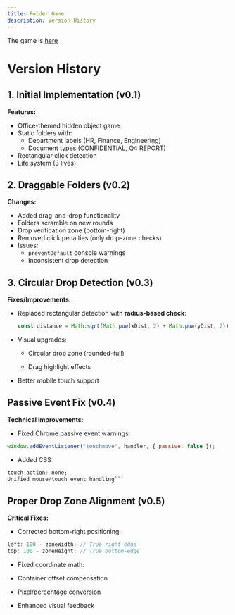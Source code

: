 ```yaml
---
title: Folder Game
description: Version History
---
```


The game is [here](/folder)

# Version History

## 1. Initial Implementation (v0.1)

**Features:**

- Office-themed hidden object game
- Static folders with:
  - Department labels (HR, Finance, Engineering)
  - Document types (CONFIDENTIAL, Q4 REPORT)
- Rectangular click detection
- Life system (3 lives)

## 2. Draggable Folders (v0.2)

**Changes:**

- Added drag-and-drop functionality
- Folders scramble on new rounds
- Drop verification zone (bottom-right)
- Removed click penalties (only drop-zone checks)
- Issues:
  - `preventDefault` console warnings
  - Inconsistent drop detection

## 3. Circular Drop Detection (v0.3)

**Fixes/Improvements:**

- Replaced rectangular detection with **radius-based check**:
  ```javascript
  const distance = Math.sqrt(Math.pow(xDist, 2) + Math.pow(yDist, 2));
  ```
- Visual upgrades:

  - Circular drop zone (rounded-full)

  - Drag highlight effects

- Better mobile touch support

## Passive Event Fix (v0.4)

**Technical Improvements:**

- Fixed Chrome passive event warnings:

```javascript
window.addEventListener("touchmove", handler, { passive: false });
```

- Added CSS:

````css
touch-action: none;
Unified mouse/touch event handling```
````

## Proper Drop Zone Alignment (v0.5)

**Critical Fixes:**

- Corrected bottom-right positioning:

```javascript
left: 100 - zoneWidth; // True right-edge
top: 100 - zoneHeight; // True bottom-edge
```

- Fixed coordinate math:

- Container offset compensation

- Pixel/percentage conversion

- Enhanced visual feedback
